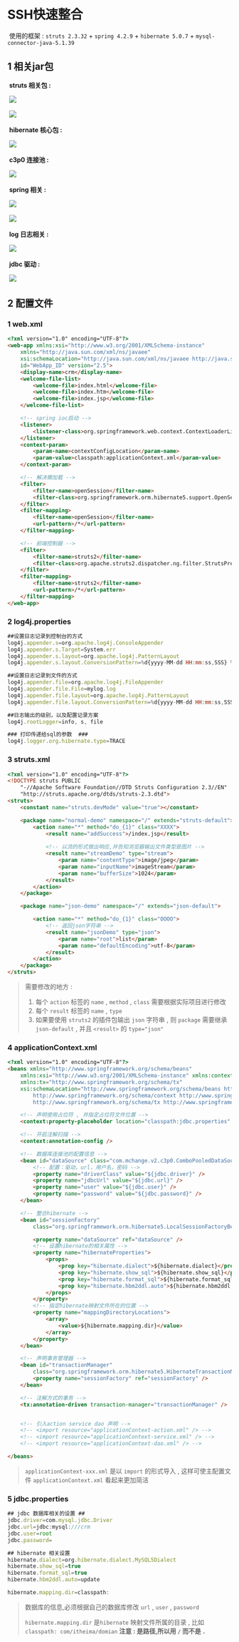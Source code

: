 # SSH快速整合

​	使用的框架 : `struts 2.3.32`   +  `spring 4.2.9`  + `hibernate 5.0.7`  + `mysql-connector-java-5.1.39`

## 1 相关jar包

​	**struts 相关包 :** 

​		![](struts.jpg)

​		![](struts2.png)

​	**hibernate 核心包 :** 

​		![](hibernate.jpg)

​	**c3p0 连接池 :** 

​		![](c3p0.png)

​	**spring 相关 :**

​		![](spring1.png)

​		![](spring2.png)

​	**log 日志相关 :** 

​		![](log4j.png)

​	**jdbc 驱动 :** 

​		![](jdbc.png)

## 2 配置文件

### 1 web.xml

```html
<?xml version="1.0" encoding="UTF-8"?>
<web-app xmlns:xsi="http://www.w3.org/2001/XMLSchema-instance"
	xmlns="http://java.sun.com/xml/ns/javaee"
	xsi:schemaLocation="http://java.sun.com/xml/ns/javaee http://java.sun.com/xml/ns/javaee/web-app_2_5.xsd"
	id="WebApp_ID" version="2.5">
	<display-name>crm</display-name>
	<welcome-file-list>
		<welcome-file>index.html</welcome-file>
		<welcome-file>index.htm</welcome-file>
		<welcome-file>index.jsp</welcome-file>
	</welcome-file-list>

	<!-- spring ioc启动 -->
	<listener>
		<listener-class>org.springframework.web.context.ContextLoaderListener</listener-class>
	</listener>
	<context-param>
		<param-name>contextConfigLocation</param-name>
		<param-value>classpath:applicationContext.xml</param-value>
	</context-param>

	<!-- 解决懒加载 -->
	<filter>
		<filter-name>openSession</filter-name>
		<filter-class>org.springframework.orm.hibernate5.support.OpenSessionInViewFilter</filter-class>
	</filter>
	<filter-mapping>
		<filter-name>openSession</filter-name>
		<url-pattern>/*</url-pattern>
	</filter-mapping>

	<!-- 前端控制器 -->
	<filter>
		<filter-name>struts2</filter-name>
		<filter-class>org.apache.struts2.dispatcher.ng.filter.StrutsPrepareAndExecuteFilter</filter-class>
	</filter>
	<filter-mapping>
		<filter-name>struts2</filter-name>
		<url-pattern>/*</url-pattern>
	</filter-mapping>
</web-app>
```

### 2 log4j.properties

```js
##设置日志记录到控制台的方式
log4j.appender.s=org.apache.log4j.ConsoleAppender
log4j.appender.s.Target=System.err
log4j.appender.s.layout=org.apache.log4j.PatternLayout
log4j.appender.s.layout.ConversionPattern=%d{yyyy-MM-dd HH:mm:ss,SSS} %5p %c{1}:%L - %m%n

##设置日志记录到文件的方式
log4j.appender.file=org.apache.log4j.FileAppender
log4j.appender.file.File=mylog.log
log4j.appender.file.layout=org.apache.log4j.PatternLayout
log4j.appender.file.layout.ConversionPattern=%d{yyyy-MM-dd HH:mm:ss,SSS} %5p %c{1}:%L - %m%n

##日志输出的级别，以及配置记录方案
log4j.rootLogger=info, s, file 

### 打印传递给sql的参数  ###
log4j.logger.org.hibernate.type=TRACE
```

### 3 struts.xml

```html
<?xml version="1.0" encoding="UTF-8"?>
<!DOCTYPE struts PUBLIC
	"-//Apache Software Foundation//DTD Struts Configuration 2.3//EN"
	"http://struts.apache.org/dtds/struts-2.3.dtd">
<struts>
	<constant name="struts.devMode" value="true"></constant>

	<package name="normal-demo" namespace="/" extends="struts-default">
		<action name="*" method="do_{1}" class="XXXX">
			<result name="addSuccess">/index.jsp</result>
			
			<!-- 以流的形式做出响应,并告知浏览器输出文件类型是图片 -->
			<result name="streamDemo" type="stream">
				<param name="contentType">image/jpeg</param>
				<param name="inputName">imageStream</param>
				<param name="bufferSize">1024</param>
			</result>
		</action>
	</package>

	<package name="json-demo" namespace="/" extends="json-default">

		<action name="*" method="do_{1}" class="OOOO">
			<!-- 返回json字符串 -->
			<result name="jsonDemo" type="json">
				<param name="root">list</param>
				<param name="defaultEncoding">utf-8</param>
			</result>
		</action>
	</package>
</struts>
```
> 需要修改的地方 : 
>
> 1. 每个 `action` 标签的 `name`  ,  `method` ,  `class`  需要根据实际项目进行修改
> 2. 每个 `result` 标签的 `name` ,  `type` 
> 3. 如果要使用 `struts2` 的插件包输出 `json` 字符串 , 则 `package` 需要继承 `json-default` , 并且 `<result>` 的 `type="json"`

### 4 applicationContext.xml

```html
<?xml version="1.0" encoding="UTF-8"?>
<beans xmlns="http://www.springframework.org/schema/beans"
	xmlns:xsi="http://www.w3.org/2001/XMLSchema-instance" xmlns:context="http://www.springframework.org/schema/context"
	xmlns:tx="http://www.springframework.org/schema/tx"
	xsi:schemaLocation="http://www.springframework.org/schema/beans http://www.springframework.org/schema/beans/spring-beans-4.2.xsd
		http://www.springframework.org/schema/context http://www.springframework.org/schema/context/spring-context-4.2.xsd
		http://www.springframework.org/schema/tx http://www.springframework.org/schema/tx/spring-tx-4.2.xsd">

	<!-- 声明使用占位符 , 并指定占位符文件位置 -->
	<context:property-placeholder location="classpath:jdbc.properties" />

	<!-- 开启注解扫描 -->
	<context:annotation-config />

	<!-- 数据库连接池的配置信息 -->
	<bean id="dataSource" class="com.mchange.v2.c3p0.ComboPooledDataSource">
		<!-- 配置：驱动，url，用户名，密码 -->
		<property name="driverClass" value="${jdbc.driver}" />
		<property name="jdbcUrl" value="${jdbc.url}" />
		<property name="user" value="${jdbc.user}" />
		<property name="password" value="${jdbc.password}" />
	</bean>

	<!-- 整合hibernate -->
	<bean id="sessionFactory"
		class="org.springframework.orm.hibernate5.LocalSessionFactoryBean">

		<property name="dataSource" ref="dataSource" />
		<!-- 设置hibernate的相关属性 -->
		<property name="hibernateProperties">
			<props>
				<prop key="hibernate.dialect">${hibernate.dialect}</prop>
				<prop key="hibernate.show_sql">${hibernate.show_sql}</prop>
				<prop key="hibernate.format_sql">${hibernate.format_sql}</prop>
				<prop key="hibernate.hbm2ddl.auto">${hibernate.hbm2ddl.auto}</prop>
			</props>
		</property>
		<!-- 指定hibernate映射文件所在的位置 -->
		<property name="mappingDirectoryLocations">
			<array>
				<value>${hibernate.mapping.dir}</value>
			</array>
		</property>
	</bean>

	<!-- 声明事务管理器 -->
	<bean id="transactionManager"
		class="org.springframework.orm.hibernate5.HibernateTransactionManager">
		<property name="sessionFactory" ref="sessionFactory" />
	</bean>

	<!-- 注解方式的事务 -->
	<tx:annotation-driven transaction-manager="transactionManager" />


	<!-- 引入action service dao 声明 -->
	<!-- <import resource="applicationContext-action.xml" /> -->
	<!-- <import resource="applicationContext-service.xml" /> -->
	<!-- <import resource="applicationContext-dao.xml" /> -->

</beans>
```

> `applicationContext-xxx.xml` 是以 `import` 的形式导入 , 这样可使主配置文件 `applicationContext.xml` 看起来更加简洁

### 5 jdbc.properties

```js
## jdbc 数据库相关的设置 ##
jdbc.driver=com.mysql.jdbc.Driver
jdbc.url=jdbc:mysql:///crm
jdbc.user=root
jdbc.password=

## hibernate 相关设置
hibernate.dialect=org.hibernate.dialect.MySQL5Dialect
hibernate.show_sql=true
hibernate.format_sql=true
hibernate.hbm2ddl.auto=update

hibernate.mapping.dir=classpath:

```

> 数据库的信息,必须根据自己的数据库修改 `url` , `user`  , `password`
>
> `hibernate.mapping.dir` 是`hibernate` 映射文件所属的目录 ,  比如 `classpath: com/itheima/domian` **注意 : 是路径,所以用 `/` 而不是 `.`**







### 